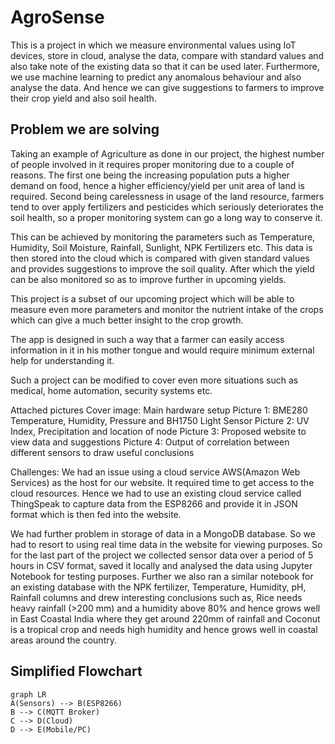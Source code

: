 # AgroSense
This is a project in which we measure environmental values using IoT devices, store in cloud, analyse the data, compare with standard values and also take note of the existing data so that it can be used later. Furthermore, we use machine learning to predict any anomalous behaviour and also analyse the data. And hence we can give suggestions to farmers to improve their crop yield and also soil health.

## Problem we are solving
Taking an example of Agriculture as done in our project, the highest number of people involved in it requires proper monitoring due to a couple of reasons. The first one being the increasing population puts a higher demand on food, hence a higher efficiency/yield per unit area of land is required. Second being carelessness in usage of the land resource, farmers tend to over apply fertilizers and pesticides which seriously deteriorates the soil health, so a proper monitoring system can go a long way to conserve it.

This can be achieved by monitoring the parameters such as Temperature, Humidity, Soil Moisture, Rainfall, Sunlight, NPK Fertilizers etc. This data is then stored into the cloud which is compared with given standard values and provides suggestions to improve the soil quality. After which the yield can be also monitored so as to improve further in upcoming yields.

This project is a subset of our upcoming project which will be able to measure even more parameters and monitor the nutrient intake of the crops which can give a much better insight to the crop growth.

The app is designed in such a way that a farmer can easily access information in it in his mother tongue and would require minimum external help for understanding it.

Such a project can be modified to cover even more situations such as medical, home automation, security systems etc.

Attached pictures
Cover image: Main hardware setup
Picture 1: BME280 Temperature, Humidity, Pressure and BH1750 Light Sensor
Picture 2: UV Index, Precipitation and location of node
Picture 3: Proposed website to view data and suggestions
Picture 4: Output of correlation between different sensors to draw useful conclusions


Challenges:
We had an issue using a cloud service AWS(Amazon Web Services) as the host for our website. It required time to get access to the cloud resources. Hence we had to use an existing cloud service called ThingSpeak to capture data from the ESP8266 and provide it in JSON format which is then fed into the website.

We had further problem in storage of data in a MongoDB database. So we had to resort to using real time data in the website for viewing purposes. So for the last part of the project we collected sensor data over a period of 5 hours in CSV format, saved it locally and analysed the data using Jupyter Notebook for testing purposes. Further we also ran a similar notebook for an existing database with the NPK fertilizer, Temperature, Humidity, pH, Rainfall columns and drew interesting conclusions such as, Rice needs heavy rainfall (>200 mm) and a humidity above 80% and hence grows well in East Coastal India where they get around 220mm of rainfall and Coconut is a tropical crop and needs high humidity and hence grows well in coastal areas around the country.

## Simplified Flowchart
```mermaid
graph LR
A(Sensors) --> B(ESP8266)
B --> C(MQTT Broker)
C --> D(Cloud)
D --> E(Mobile/PC)
```
